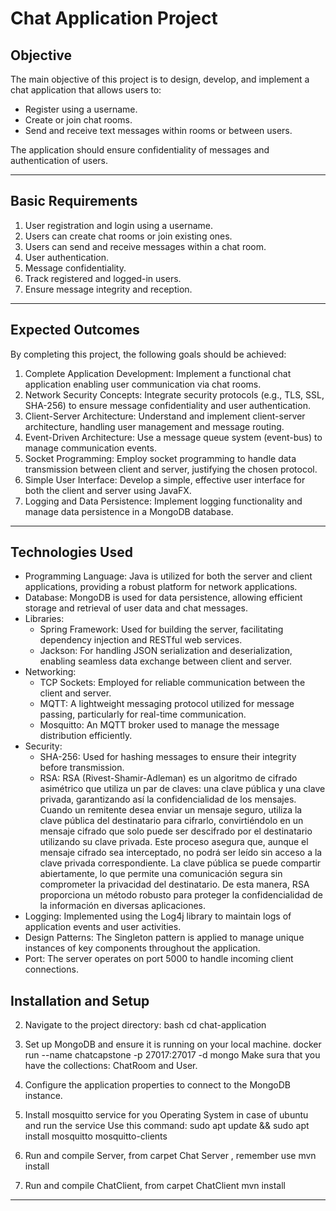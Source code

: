 # Chat Application Project

## Objective
The main objective of this project is to design, develop, and implement a chat application that allows users to:
- Register using a username.
- Create or join chat rooms.
- Send and receive text messages within rooms or between users.

The application should ensure confidentiality of messages and authentication of users.

---

## Basic Requirements
1. User registration and login using a username.
2. Users can create chat rooms or join existing ones.
3. Users can send and receive messages within a chat room.
4. User authentication.
5. Message confidentiality.
6. Track registered and logged-in users.
7. Ensure message integrity and reception.

---

## Expected Outcomes
By completing this project, the following goals should be achieved:

1. Complete Application Development: Implement a functional chat application enabling user communication via chat rooms.
2. Network Security Concepts: Integrate security protocols (e.g., TLS, SSL, SHA-256) to ensure message confidentiality and user authentication.
3. Client-Server Architecture: Understand and implement client-server architecture, handling user management and message routing.
4. Event-Driven Architecture: Use a message queue system (event-bus) to manage communication events.
5. Socket Programming: Employ socket programming to handle data transmission between client and server, justifying the chosen protocol.
6. Simple User Interface: Develop a simple, effective user interface for both the client and server using JavaFX.
7. Logging and Data Persistence: Implement logging functionality and manage data persistence in a MongoDB database.

---

## Technologies Used
- Programming Language: Java is utilized for both the server and client applications, providing a robust platform for network applications.
- Database: MongoDB is used for data persistence, allowing efficient storage and retrieval of user data and chat messages.
- Libraries:
    - Spring Framework: Used for building the server, facilitating dependency injection and RESTful web services.
    - Jackson: For handling JSON serialization and deserialization, enabling seamless data exchange between client and server.
- Networking:
    - TCP Sockets: Employed for reliable communication between the client and server.
    - MQTT: A lightweight messaging protocol utilized for message passing, particularly for real-time communication.
    - Mosquitto: An MQTT broker used to manage the message distribution efficiently.
- Security:
    - SHA-256: Used for hashing messages to ensure their integrity before transmission.
    - RSA: RSA (Rivest-Shamir-Adleman) es un algoritmo de cifrado asimétrico que utiliza un par de claves: una clave pública y una clave privada, garantizando así la confidencialidad de los mensajes. Cuando un remitente desea enviar un mensaje seguro, utiliza la clave pública del destinatario para cifrarlo, convirtiéndolo en un mensaje cifrado que solo puede ser descifrado por el destinatario utilizando su clave privada. Este proceso asegura que, aunque el mensaje cifrado sea interceptado, no podrá ser leído sin acceso a la clave privada correspondiente. La clave pública se puede compartir abiertamente, lo que permite una comunicación segura sin comprometer la privacidad del destinatario. De esta manera, RSA proporciona un método robusto para proteger la confidencialidad de la información en diversas aplicaciones.
- Logging: Implemented using the Log4j library to maintain logs of application events and user activities.
- Design Patterns: The Singleton pattern is applied to manage unique instances of key components throughout the application.
- Port: The server operates on port 5000 to handle incoming client connections.



## Installation and Setup

2. Navigate to the project directory:
   bash
   cd chat-application

3. Set up MongoDB and ensure it is running on your local machine.
   docker run --name chatcapstone -p 27017:27017 -d mongo
   Make sura that you have the collections: ChatRoom and User.

4. Configure the application properties to connect to the MongoDB instance.

5. Install mosquitto service for you Operating System in case of ubuntu and run the service
   Use this command: sudo apt update && sudo apt install mosquitto mosquitto-clients

6. Run and compile Server, from carpet Chat Server , remember use mvn install

7. Run and compile ChatClient, from carpet ChatClient mvn install

---
